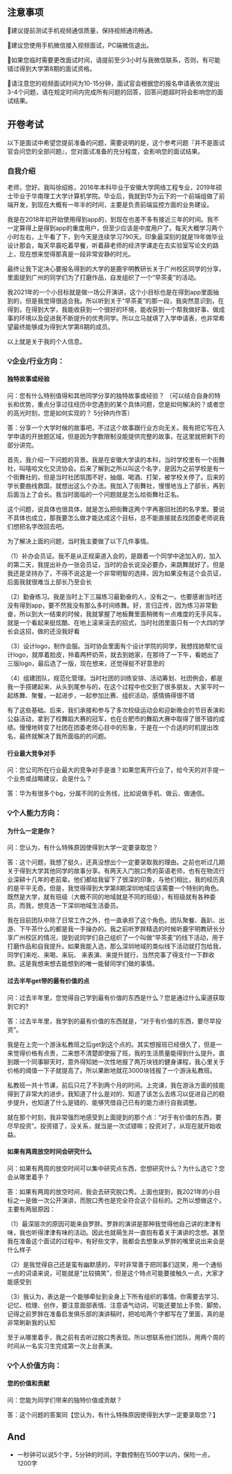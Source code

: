 
## 注意事项

🎈建议提前测试手机视频通信质量，保持视频通讯畅通。

🎈建议您使用手机微信接入视频面试，PC端微信退出。

🎈如果您临时需要更改面试时间，请提前至少3小时与我微信联系，否则，有可能错过得到大学第8期的面试资格。

🎈请注意您的视频面试时间为10-15分钟，面试官会根据您的报名申请表依次提出3-4个问题，请在规定时间内完成所有问题的回答，回答问题超时将会影响您的面试结果。

## 开卷考试

以下是面试中希望您提前准备的问题，需要说明的是，这个参考问题『并不是面试官会问您的全部问题』，您对面试准备的充分程度，会影响您的面试结果。

### 自我介绍
老师，您好。我叫徐绍栋，2016年本科毕业于安徽大学网络工程专业，2019年硕士毕业于华南理工大学计算机学院。毕业后，我就到华为云下的一个前端组做了前端开发，到现在大概有一年半的时间，主要是负责前端监控方面的业务建设。

我是在2018年初开始使用得到app的，到现在也差不多有接近三年的时间。我不一定算得上是得到app的重度用户，但至少应该是中度用户了。每天大概学习两个小时左右，上午看了下，到今天是连续学习790天。印象最深刻的就是19年做毕业设计那会，每天早晨吃着早餐，听着薛老师的经济学课走在去实验室写论文的路上，现在想来觉得那真是一段非常安静的时光。

最终让我下定决心要报名得到的大学的是鹿宇明教研长关于广州校区同学的分享，里面提到广州的同学们为了打磨作品，自发组织了一个“早茶麦”的活动。

我2021年的一个小目标就是做一场公开演讲，这个小目标也是在得到app里面抽到的，但是我觉得很适合我。所以听到关于“早茶麦”的那一段，我突然意识到，在得到，在得到大学，我能收获到一个很好的环境，能收获到一个帮我做好事、做成事的环境以及促进我不断提升的优秀同学。所以立马就填了入学申请表，也非常希望最终能够成为得到大学第8期的成员。

以上就是关于我的个人信息。

### 💡企业/行业方向：
#### 独特故事或经验
问：您有什么特别值得和其他同学分享的独特故事或经验？ （可以结合自身的特长和优势，重点分享过往经历中您遇到的某个具体问题，您是如何解决的？或者您的高光时刻，您是如何实现的？ 5分钟内作答）

答：分享一个大学时候的故事吧，不过这个故事跟行业方向无关。我有把它写在入学申请的开放题区域，但是因为字数限制没能提供完整的故事，在这里就把剩下的部分讲完。

首先，我介绍一下问题的背景。我是在安徽大学读的本科，当时学校里有一个街舞社，叫嘻哈文化交流协会。后来了解到之所以叫这个名字，是因为之前学校是有一个街舞社的，但是当时社团氛围不好，抽烟、喝酒、打架，被学校关停了。后来的学长要曲线救国，就想出这么个办法。我加入了街舞社，慢慢地当上了部长，再到后面当上了会长。我当时面临的一个问题就是怎么给街舞社正名。

这个问题，说具体也很具体，就是怎么把街舞这两个字再塞回社团的名字里。要说不具体也成立，那我要怎么做才能达成这个目标，总不能直接就去找团委老师说我们想把名字改回去吧。

为了解决上面的问题，当时我主要做了以下几件事情。

（1）补办会员证。我不是从正规渠道入会的，是跟着一个同学中途加入的，加入的第二天，我提出补办一张会员证，当时的会长说没必要办，来跳舞就好了。但是我还是坚持办了，不得不说这是一个非常明智的选择，因为如果没有这个会员证，后面我就很难当上部长乃至会长 

（2）勤奋练习。我是当时上下三届练习最勤奋的人，没有之一。也要感谢当时还没有得到app，要不然我没有那么多时间练舞。好，言归正传，因为练习非常勤奋，所以到大一结束的时候，我就掌握了地板舞里面稍微有一点难度的无手风车，就是一个看起来挺炫酷、在地上滚来滚去的招式，当时社团里面只有一个大四的学长会这招，做的还没我好看

（3）设计logo，制作会服。当时协会里面有个设计学院的同学，我想找她帮忙设计logo，就厚着脸皮，拎着两杯奶茶，就去到她家，在那待了一下午，看她出了三版logo，最后选了一版，现在想来，还觉得挺不好意思的

（4）组建团队，规范化管理。当时社团的训练安排、活动筹划、社团例会，都是我一手搭建起来、从头到尾参与的，在这个过程中也交到了很多朋友，大家平时一起练舞、聚餐，一起进步，一起参加比赛、组织活动，感情搞得很不错

有了这些基础。后来，我们承接和参与了多次校级运动会和迎新晚会的节目表演和公益活动，拿到了校舞蹈大赛的冠军，也在合肥市的舞蹈大赛中取得了很不错的成绩。慢慢地转变了社团在团委老师心目中的形象，于是在一个合适的时机提出改名，最终就解决了我所面临的的问题。

#### 行业最大竞争对手
问：您公司所在行业最大的竞争对手是谁？如果您离开行业了，给今天的对手提一个业务或战略建议，会是什么？

答：华为有很多个bg，分属不同的业务线，比如说做手机、做云、做通信。

### 💡个人能力方向：
#### 为什么一定是你？
问：您认为，有什么特殊原因使得到大学一定要录取您？

答：这个问题，我想了挺久，还真没想出个一定要录取我的理由。之前也听过几期关于得到大学其他同学的故事分享。有两天入门脱口秀的英语老师，也有在物流行业深耕十几年的老前辈。他们都给我留下了很深的印象，与他们相比，我的经历真的是平平无奇。但是，我觉得得到大学第8期深圳地域应该需要一个特别的角色。既然是大学，就有班级（大概不同的地域就是不同的班级），有班级就有各种委员，而我，想竞选一下深圳地域生活委员。

我在目前团队中除了日常工作之外，也一直承担了这个角色。团队聚餐、轰趴、出游、下午茶什么的都是我一手操办的。我之前听罗胖精选的时候听鹿宇明教研长分享广州校区的情况，提到说同学们自己组织了一个叫做“早茶麦”的线下活动，用于打磨作品和自我提升。如果我能入选，那么深圳地域的类似线下活动就打包给我，同学们来吃、来喝、来玩、 来表演、来提升就行，当然完事了得支付一下群收款。这是我想来想去能想到的唯一能替同学们做的事情。


#### 过去半年get带的最有价值的点
问：过去半年里，您觉得自己学到最有价值的东西是什么？您是通过什么渠道获取到它的?

答：过去半年里，我学到的最有价值的东西就是，“对于有价值的东西，要尽早投资”。

我是在上完一个游泳私教班之后get到这个点的。其实想报班已经很久了，但是一来觉得价格有点贵，二来想不清楚即使报了班，我的生活质量能得到什么提升。直到跟一个同事聊天时，意外得知她一次性地报了两万块钱的健身课程，我心里关于价格的阈值一下子就提高了。所以果断地就花3000块钱报了一个游泳私教班。

私教班一共十节课，前后只花了不到两个月的时间。上完课，我在游泳方面的技能得到了非常大的进步。我知道了什么是对的、知道了该怎么去练习以促进自己的稳步提升，也知道了什么是错的、能够凭借自己已有的能力进行自我调整。

就在那个时刻，我非常强烈地感受到上面提到的那个点：“对于有价值的东西，要尽早投资”。投资错了，没关系，就当是一次试错嘛；投资对了，从现在就开始收益。

#### 如果有两周放空时间会研究什么
问：如果有两周的放空时间可以集中研究点东西，您想研究什么？为什么选它？您会从哪里着手？

答：如果有两周的放空时间，我会去研究脱口秀。上面也提到，我2021年的小目标之一是做一次公开演讲，而脱口秀也是完全符合这个目标的。之所以想做这个，主要有两层原因：

（1）最深层次的原因可能来自罗胖。罗胖的演讲是那种我觉得他自己讲的津津有味，我也听得津津有味的活动。因此也就萌生并一直抱有着关于演讲的念想。甚至我在准备这个面试的过程中，有好些文字，我都会去想象从罗胖的嘴里说出来会是什么样子

（2）是我觉得自己还是蛮有幽默感的，平时非常善于把同事们逗笑，用一个通俗一点的词语来说，可能就是“比较搞笑”，但是这个特点可能要接触久一点，大家才能感受到

（3）我认为，表达是一个能够牵扯到全身上下所有组织的事情。你需要去学习、记忆、梳理、创作，要注意面部表情、注意语气动词，可能还要加上手势、脚势。记得之前罗胖在准备启发俱乐部的演讲稿时，把哈哈两个字都写在了里面，真的是非常刷新我的认知

至于从哪里着手，我之前有去听过脱口秀表现。所以想联系他们团队，用两个周的时间从一名实习生完成第一次上台表演。

### 💡个人价值方向：
#### 您的价值和贡献
问：您能为同学们带来的独特价值或贡献？

答：这个问题的答案同【您认为，有什么特殊原因使得到大学一定要录取您？】

## And
- 一秒钟可以说5个字，5分钟的时间，字数控制在1500字以内，保险一点，1200字